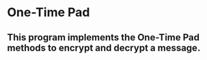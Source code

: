 # One-Time Pad

## This program implements the One-Time Pad methods to encrypt and decrypt a message.
